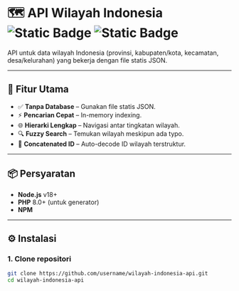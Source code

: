 # 🗺️ API Wilayah Indonesia ![Static Badge](https://img.shields.io/badge/status-active-brightgreen) ![Static Badge](https://img.shields.io/badge/data-static%20JSON-blue)

API untuk data wilayah Indonesia (provinsi, kabupaten/kota, kecamatan, desa/kelurahan) yang bekerja dengan file statis JSON.

---

## 🚀 Fitur Utama

- ✅ **Tanpa Database** – Gunakan file statis JSON.
- ⚡ **Pencarian Cepat** – In-memory indexing.
- 🌐 **Hierarki Lengkap** – Navigasi antar tingkatan wilayah.
- 🔍 **Fuzzy Search** – Temukan wilayah meskipun ada typo.
- 🧬 **Concatenated ID** – Auto-decode ID wilayah terstruktur.

---

## 📦 Persyaratan

- **Node.js** v18+
- **PHP** 8.0+ (untuk generator)
- **NPM**

---

## ⚙️ Instalasi

### 1. Clone repositori

```bash
git clone https://github.com/username/wilayah-indonesia-api.git
cd wilayah-indonesia-api
